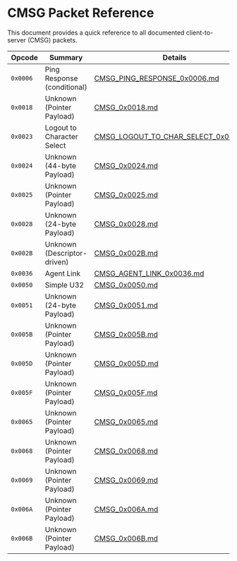 # CMSG Packet Reference

This document provides a quick reference to all documented client-to-server (CMSG) packets.

| Opcode | Summary | Details |
|---|---|---|
| `0x0006` | Ping Response (conditional) | [CMSG_PING_RESPONSE_0x0006.md](./CMSG_PING_RESPONSE_0x0006.md) |
| `0x0018` | Unknown (Pointer Payload) | [CMSG_0x0018.md](./CMSG_0x0018.md) |
| `0x0023` | Logout to Character Select | [CMSG_LOGOUT_TO_CHAR_SELECT_0x0023.md](./CMSG_LOGOUT_TO_CHAR_SELECT_0x0023.md) |
| `0x0024` | Unknown (44-byte Payload) | [CMSG_0x0024.md](./CMSG_0x0024.md) |
| `0x0025` | Unknown (Pointer Payload) | [CMSG_0x0025.md](./CMSG_0x0025.md) |
| `0x0028` | Unknown (24-byte Payload) | [CMSG_0x0028.md](./CMSG_0x0028.md) |
| `0x002B` | Unknown (Descriptor-driven) | [CMSG_0x002B.md](./CMSG_0x002B.md) |
| `0x0036` | Agent Link | [CMSG_AGENT_LINK_0x0036.md](./CMSG_AGENT_LINK_0x0036.md) |
| `0x0050` | Simple U32 | [CMSG_0x0050.md](./CMSG_0x0050.md) |
| `0x0051` | Unknown (24-byte Payload) | [CMSG_0x0051.md](./CMSG_0x0051.md) |
| `0x005B` | Unknown (Pointer Payload) | [CMSG_0x005B.md](./CMSG_0x005B.md) |
| `0x005D` | Unknown (Pointer Payload) | [CMSG_0x005D.md](./CMSG_0x005D.md) |
| `0x005F` | Unknown (Pointer Payload) | [CMSG_0x005F.md](./CMSG_0x005F.md) |
| `0x0065` | Unknown (Pointer Payload) | [CMSG_0x0065.md](./CMSG_0x0065.md) |
| `0x0068` | Unknown (Pointer Payload) | [CMSG_0x0068.md](./CMSG_0x0068.md) |
| `0x0069` | Unknown (Pointer Payload) | [CMSG_0x0069.md](./CMSG_0x0069.md) |
| `0x006A` | Unknown (Pointer Payload) | [CMSG_0x006A.md](./CMSG_0x006A.md) |
| `0x006B` | Unknown (Pointer Payload) | [CMSG_0x006B.md](./CMSG_0x006B.md) |
